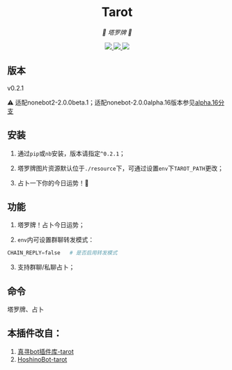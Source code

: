 <div align="center">

# Tarot

<!-- prettier-ignore-start -->
<!-- markdownlint-disable-next-line MD036 -->
_🔮 塔罗牌 🔮_
<!-- prettier-ignore-end -->

</div>

<p align="center">
  
  <a href="https://github.com/KafCoppelia/nonebot_plugin_tarot/blob/main/LICENSE">
    <img src="https://img.shields.io/badge/license-MIT-informational">
  </a>
  
  <a href="https://github.com/nonebot/nonebot2">
    <img src="https://img.shields.io/badge/nonebot2-2.0.0beta.1-green">
  </a>
  
  <a href="">
    <img src="https://img.shields.io/badge/release-v0.2.1-orange">
  </a>
  
</p>

</p>

## 版本

v0.2.1

⚠ 适配nonebot2-2.0.0beta.1；适配nonebot-2.0.0alpha.16版本参见[alpha.16分支](https://github.com/KafCoppelia/nonebot_plugin_tarot/tree/alpha.16)

## 安装

1. 通过`pip`或`nb`安装，版本请指定`^0.2.1`；

2. 塔罗牌图片资源默认位于`./resource`下，可通过设置`env`下`TAROT_PATH`更改；

3. 占卜一下你的今日运势！🥳

## 功能

1. 塔罗牌！占卜今日运势；

2. `env`内可设置群聊转发模式：

```python
CHAIN_REPLY=false   # 是否启用转发模式
```

3. 支持群聊/私聊占卜；

## 命令

塔罗牌、占卜

## 本插件改自：

1. [真寻bot插件库-tarot](https://github.com/AkashiCoin/nonebot_plugins_zhenxun_bot)
2. [HoshinoBot-tarot](https://github.com/haha114514/tarot_hoshino)

